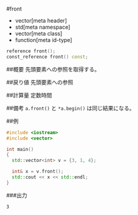 #front
* vector[meta header]
* std[meta namespace]
* vector[meta class]
* function[meta id-type]

```cpp
reference front();
const_reference front() const;
```

##概要
先頭要素への参照を取得する。


##戻り値
先頭要素への参照


##計算量
定数時間


##備考
`a.front()` と `*a.begin()` は同じ結果になる。


##例
```cpp
#include <iostream>
#include <vector>

int main()
{
  std::vector<int> v = {3, 1, 4};

  int& x = v.front();
  std::cout << x << std::endl;
}
```

###出力
```
3
```

